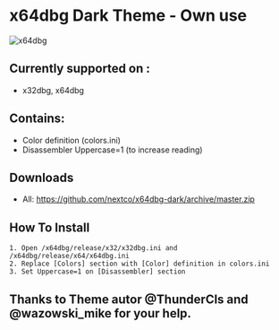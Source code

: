 # x64dbg Dark Theme - Own use
![x64dbg](https://raw.githubusercontent.com/nextco/x64dbg-dark/master/preview/preview.png)

## Currently supported on :
- x32dbg, x64dbg

## Contains:
- Color definition (colors.ini)
- Disassembler Uppercase=1 (to increase reading)


## Downloads
- All: https://github.com/nextco/x64dbg-dark/archive/master.zip

## How To Install
	1. Open /x64dbg/release/x32/x32dbg.ini and /x64dbg/release/x64/x64dbg.ini
	2. Replace [Colors] section with [Color] definition in colors.ini
	3. Set Uppercase=1 on [Disassembler] section

## Thanks to Theme autor @ThunderCls and @wazowski_mike for your help.